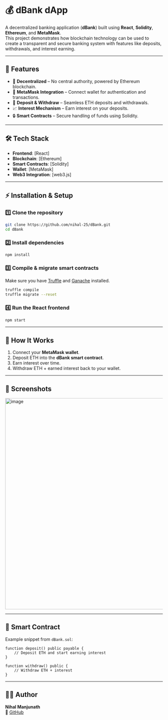 # 💰 dBank dApp

A decentralized banking application (**dBank**) built using **React**, **Solidity**, **Ethereum**, and **MetaMask**.  
This project demonstrates how blockchain technology can be used to create a transparent and secure banking system with features like deposits, withdrawals, and interest earning.

---

## 🚀 Features
- 🔗 **Decentralized** – No central authority, powered by Ethereum blockchain.
- 👛 **MetaMask Integration** – Connect wallet for authentication and transactions.
- 💸 **Deposit & Withdraw** – Seamless ETH deposits and withdrawals.
- 📈 **Interest Mechanism** – Earn interest on your deposits.
- 🔒 **Smart Contracts** – Secure handling of funds using Solidity.

---

## 🛠 Tech Stack
- **Frontend**: [React]  
- **Blockchain**: [Ethereum]
- **Smart Contracts**: [Solidity]  
- **Wallet**: [MetaMask]
- **Web3 Integration**: [web3.js]

---


## ⚡ Installation & Setup

### 1️⃣ Clone the repository
```bash
git clone https://github.com/nihal-25/dBank.git
cd dBank
```

### 2️⃣ Install dependencies
```bash
npm install
```

### 3️⃣ Compile & migrate smart contracts
Make sure you have [Truffle](https://trufflesuite.com/) and [Ganache](https://trufflesuite.com/ganache/) installed.
```bash
truffle compile
truffle migrate --reset
```

### 4️⃣ Run the React frontend
```bash
npm start
```

---

## 🏦 How It Works
1. Connect your **MetaMask wallet**.  
2. Deposit ETH into the **dBank smart contract**.  
3. Earn interest over time.  
4. Withdraw ETH + earned interest back to your wallet.  

---

## 📸 Screenshots

<img width="946" height="675" alt="image" src="https://github.com/user-attachments/assets/59d6abdf-8906-48e4-8f6b-dafbafdbe186" />

---

## 📜 Smart Contract
Example snippet from `dBank.sol`:
```solidity
function deposit() public payable {
    // Deposit ETH and start earning interest
}

function withdraw() public {
    // Withdraw ETH + interest
}
```

---


## 👨‍💻 Author
**Nihal Manjunath**  
🔗 [GitHub](https://github.com/nihal-25)
